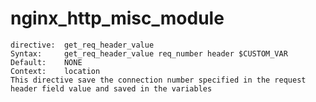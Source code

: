 nginx_http_misc_module
======================
    directive:  get_req_header_value
    Syntax:     get_req_header_value req_number header $CUSTOM_VAR
    Default:    NONE
    Context:    location
    This directive save the connection number specified in the request header field value and saved in the variables
